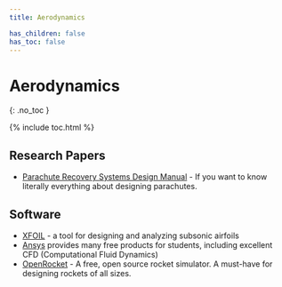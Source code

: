 ```yaml
---
title: Aerodynamics

has_children: false
has_toc: false
---
```


<!-- Page title (excluded from Table of Contents) -->
<h1>Aerodynamics</h1>{: .no_toc }

{% include toc.html %} <!-- Table of Contents -->

## Research Papers

-   [Parachute Recovery Systems Design Manual][parachutes] - If you want to know
    literally everything about designing parachutes.

[parachutes]: http://servidor.demec.ufpr.br/CFD/bibliografia/aerodinamica/PARACHUTE%20Recovery%20Systems%20Desgin%20Manual.pdf

## Software

-   [XFOIL] - a tool for designing and analyzing subsonic airfoils
-   [Ansys] provides many free products for students, including excellent CFD
    (Computational Fluid Dynamics)
-   [OpenRocket] - A free, open source rocket simulator. A must-have
    for designing rockets of all sizes.

[xfoil]: https://web.mit.edu/drela/Public/web/xfoil/
[ansys]: https://www.ansys.com/academic/free-student-products
[openrocket]: https://openrocket.info/
